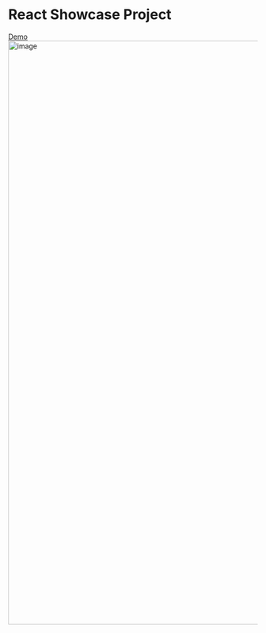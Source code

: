 # React Showcase Project

[Demo](https://dmitrymitrakhovich.github.io/react-showcase/)
<img width="1176" alt="image" src="https://user-images.githubusercontent.com/49959500/168422067-fb3202d7-b4dc-48f4-88b1-da2ace15953d.png">

